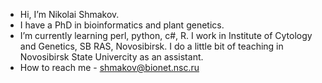 - Hi, I’m Nikolai Shmakov.
- I have a PhD in bioinformatics and plant genetics.
- I’m currently learning perl, python, c#, R. I work in Institute of Cytology and Genetics, SB RAS, Novosibirsk. I do a little bit of teaching in Novosibirsk State Univercity as an assistant.
- How to reach me - shmakov@bionet.nsc.ru

<!---
Nickoshmak/Nickoshmak is a ✨ special ✨ repository because its `README.md` (this file) appears on your GitHub profile.
You can click the Preview link to take a look at your changes.
--->
